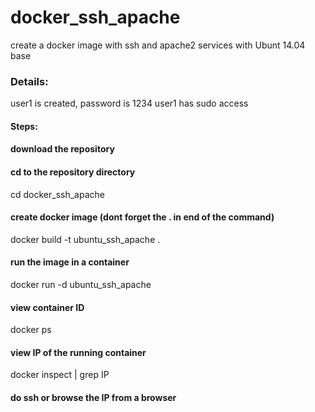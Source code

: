 # docker_ssh_apache

create a docker image with ssh and apache2 services with Ubunt 14.04 base

### Details:
user1 is created, password is 1234
user1 has sudo access

#### Steps:

#### download the repository

#### cd to the repository directory
cd docker_ssh_apache

#### create docker image (dont forget the . in end of the command)
docker build -t ubuntu_ssh_apache .

#### run the image in a container
docker run -d ubuntu_ssh_apache

#### view container ID
docker ps

#### view IP of the running container
docker inspect <containerID> | grep IP

#### do ssh or browse the IP from a browser
